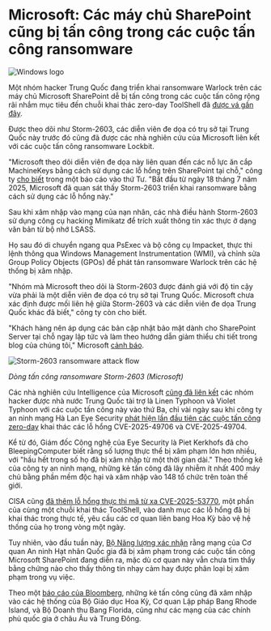 # Microsoft: Các máy chủ SharePoint cũng bị tấn công trong các cuộc tấn công ransomware

![Windows logo](https://www.bleepstatic.com/content/hl-images/2024/05/24/windows-logo-locked.jpg)

Một nhóm hacker Trung Quốc đang triển khai ransomware Warlock trên các máy chủ Microsoft SharePoint dễ bị tấn công trong các cuộc tấn công rộng rãi nhắm mục tiêu đến chuỗi khai thác zero-day ToolShell đã [được vá gần đây](https://www.bleepingcomputer.com/news/microsoft/microsoft-releases-emergency-patches-for-sharepoint-rce-flaws-exploited-in-attacks/).

Được theo dõi như Storm-2603, các diễn viên đe dọa có trụ sở tại Trung Quốc này trước đó cũng đã được các nhà nghiên cứu của Microsoft liên kết với các cuộc tấn công ransomware Lockbit.

"Microsoft theo dõi diễn viên đe dọa này liên quan đến các nỗ lực ăn cắp MachineKeys bằng cách sử dụng các lỗ hổng trên SharePoint tại chỗ," công ty [cho biết](https://www.microsoft.com/en-us/security/blog/2025/07/22/disrupting-active-exploitation-of-on-premises-sharepoint-vulnerabilities/#storm-2603) trong một báo cáo vào thứ Tư. "Bắt đầu từ ngày 18 tháng 7 năm 2025, Microsoft đã quan sát thấy Storm-2603 triển khai ransomware bằng cách sử dụng các lỗ hổng này."

Sau khi xâm nhập vào mạng của nạn nhân, các nhà điều hành Storm-2603 sử dụng công cụ hacking Mimikatz để trích xuất thông tin xác thực ở dạng văn bản từ bộ nhớ LSASS.

Họ sau đó di chuyển ngang qua PsExec và bộ công cụ Impacket, thực thi lệnh thông qua Windows Management Instrumentation (WMI), và chỉnh sửa Group Policy Objects (GPOs) để phát tán ransomware Warlock trên các hệ thống bị xâm nhập.

"Nhóm mà Microsoft theo dõi là Storm-2603 được đánh giá với độ tin cậy vừa phải là một diễn viên đe dọa có trụ sở tại Trung Quốc. Microsoft chưa xác định được mối liên hệ giữa Storm-2603 và các diễn viên đe dọa Trung Quốc khác đã biết," công ty còn cho biết.

"Khách hàng nên áp dụng các bản cập nhật bảo mật dành cho SharePoint Server tại chỗ ngay lập tức và làm theo hướng dẫn giảm thiểu chi tiết trong blog của chúng tôi," Microsoft [cảnh báo](https://x.com/msftsecresponse/status/1948193912595816768).

![Storm-2603 ransomware attack flow](https://www.bleepstatic.com/images/news/u/1109292/2025/Storm-2603-ransomware-attack.jpg)

_Dòng tấn công ransomware Storm-2603 (Microsoft)_

Các nhà nghiên cứu Intelligence của Microsoft [cũng đã liên kết](https://www.bleepingcomputer.com/news/security/microsoft-sharepoint-toolshell-attacks-linked-to-chinese-hackers/) các nhóm hacker được nhà nước Trung Quốc tài trợ là Linen Typhoon và Violet Typhoon với các cuộc tấn công này vào thứ Ba, chỉ vài ngày sau khi công ty an ninh mạng Hà Lan Eye Security [phát hiện lần đầu tiên các cuộc tấn công zero-day](https://www.bleepingcomputer.com/news/microsoft/microsoft-sharepoint-zero-day-exploited-in-rce-attacks-no-patch-available/) khai thác các lỗ hổng CVE-2025-49706 và CVE-2025-49704.

Kể từ đó, Giám đốc Công nghệ của Eye Security là Piet Kerkhofs đã cho BleepingComputer biết rằng số lượng thực thể bị xâm phạm lớn hơn nhiều, với "hầu hết trong số họ đã bị xâm nhập từ một thời gian dài." Theo thống kê của công ty an ninh mạng, những kẻ tấn công đã lây nhiễm ít nhất 400 máy chủ bằng phần mềm độc hại và xâm nhập vào 148 tổ chức trên toàn thế giới.

CISA cũng [đã thêm lỗ hổng thực thi mã từ xa CVE-2025-53770](https://www.cisa.gov/news-events/alerts/2025/07/20/microsoft-releases-guidance-exploitation-sharepoint-vulnerability-cve-2025-53770), một phần của cùng một chuỗi khai thác ToolShell, vào danh mục các lỗ hổng đã bị khai thác trong thực tế, yêu cầu các cơ quan liên bang Hoa Kỳ bảo vệ hệ thống của họ trong vòng một ngày.

Tuy nhiên, vào đầu tuần này, [Bộ Năng lượng xác nhận](https://www.bleepingcomputer.com/news/security/us-nuclear-weapons-agency-hacked-in-microsoft-sharepoint-attacks/) rằng mạng của Cơ quan An ninh Hạt nhân Quốc gia đã bị xâm phạm trong các cuộc tấn công Microsoft SharePoint đang diễn ra, mặc dù cơ quan này vẫn chưa tìm thấy bằng chứng nào cho thấy thông tin nhạy cảm hay được phân loại bị xâm phạm trong vụ việc.

Theo một [báo cáo của Bloomberg](https://www.bloomberg.com/news/articles/2025-07-22/microsoft-says-chinese-hackers-exploiting-sharepoint-flaws), những kẻ tấn công cũng đã xâm nhập vào các hệ thống của Bộ Giáo dục Hoa Kỳ, Cơ quan Lập pháp Bang Rhode Island, và Bộ Doanh thu Bang Florida, cũng như các mạng của các chính phủ quốc gia ở châu Âu và Trung Đông.